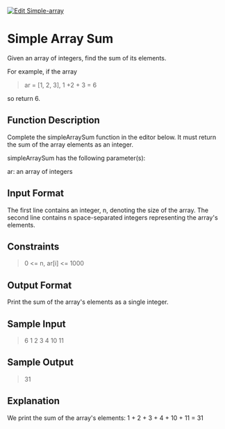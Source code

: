 [![Edit Simple-array](https://codesandbox.io/static/img/play-codesandbox.svg)](https://codesandbox.io/s/yj6ln5y83v?codemirror=1&fontsize=14)

# Simple Array Sum

Given an array of integers, find the sum of its elements.

For example, if the array

> ar = [1, 2, 3], 1 +2 + 3 = 6

so return 6.

## Function Description

Complete the simpleArraySum function in the editor below. It must return the sum of the array elements as an integer.

simpleArraySum has the following parameter(s):

ar: an array of integers

## Input Format

The first line contains an integer, n, denoting the size of the array.
The second line contains n space-separated integers representing the array's elements.

## Constraints

> 0 <= n, ar[i] <= 1000

## Output Format

Print the sum of the array's elements as a single integer.

## Sample Input

> 6
> 1 2 3 4 10 11

## Sample Output

> 31

## Explanation

We print the sum of the array's elements: 1 + 2 + 3 + 4 + 10 + 11 = 31
